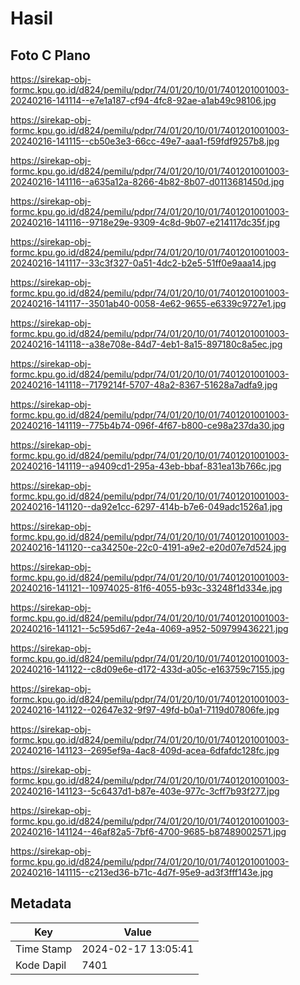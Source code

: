 # Hasil

## Foto C Plano

https://sirekap-obj-formc.kpu.go.id/d824/pemilu/pdpr/74/01/20/10/01/7401201001003-20240216-141114--e7e1a187-cf94-4fc8-92ae-a1ab49c98106.jpg

https://sirekap-obj-formc.kpu.go.id/d824/pemilu/pdpr/74/01/20/10/01/7401201001003-20240216-141115--cb50e3e3-66cc-49e7-aaa1-f59fdf9257b8.jpg

https://sirekap-obj-formc.kpu.go.id/d824/pemilu/pdpr/74/01/20/10/01/7401201001003-20240216-141116--a635a12a-8266-4b82-8b07-d0113681450d.jpg

https://sirekap-obj-formc.kpu.go.id/d824/pemilu/pdpr/74/01/20/10/01/7401201001003-20240216-141116--9718e29e-9309-4c8d-9b07-e214117dc35f.jpg

https://sirekap-obj-formc.kpu.go.id/d824/pemilu/pdpr/74/01/20/10/01/7401201001003-20240216-141117--33c3f327-0a51-4dc2-b2e5-51ff0e9aaa14.jpg

https://sirekap-obj-formc.kpu.go.id/d824/pemilu/pdpr/74/01/20/10/01/7401201001003-20240216-141117--3501ab40-0058-4e62-9655-e6339c9727e1.jpg

https://sirekap-obj-formc.kpu.go.id/d824/pemilu/pdpr/74/01/20/10/01/7401201001003-20240216-141118--a38e708e-84d7-4eb1-8a15-897180c8a5ec.jpg

https://sirekap-obj-formc.kpu.go.id/d824/pemilu/pdpr/74/01/20/10/01/7401201001003-20240216-141118--7179214f-5707-48a2-8367-51628a7adfa9.jpg

https://sirekap-obj-formc.kpu.go.id/d824/pemilu/pdpr/74/01/20/10/01/7401201001003-20240216-141119--775b4b74-096f-4f67-b800-ce98a237da30.jpg

https://sirekap-obj-formc.kpu.go.id/d824/pemilu/pdpr/74/01/20/10/01/7401201001003-20240216-141119--a9409cd1-295a-43eb-bbaf-831ea13b766c.jpg

https://sirekap-obj-formc.kpu.go.id/d824/pemilu/pdpr/74/01/20/10/01/7401201001003-20240216-141120--da92e1cc-6297-414b-b7e6-049adc1526a1.jpg

https://sirekap-obj-formc.kpu.go.id/d824/pemilu/pdpr/74/01/20/10/01/7401201001003-20240216-141120--ca34250e-22c0-4191-a9e2-e20d07e7d524.jpg

https://sirekap-obj-formc.kpu.go.id/d824/pemilu/pdpr/74/01/20/10/01/7401201001003-20240216-141121--10974025-81f6-4055-b93c-33248f1d334e.jpg

https://sirekap-obj-formc.kpu.go.id/d824/pemilu/pdpr/74/01/20/10/01/7401201001003-20240216-141121--5c595d67-2e4a-4069-a952-509799436221.jpg

https://sirekap-obj-formc.kpu.go.id/d824/pemilu/pdpr/74/01/20/10/01/7401201001003-20240216-141122--c8d09e6e-d172-433d-a05c-e163759c7155.jpg

https://sirekap-obj-formc.kpu.go.id/d824/pemilu/pdpr/74/01/20/10/01/7401201001003-20240216-141122--02647e32-9f97-49fd-b0a1-7119d07806fe.jpg

https://sirekap-obj-formc.kpu.go.id/d824/pemilu/pdpr/74/01/20/10/01/7401201001003-20240216-141123--2695ef9a-4ac8-409d-acea-6dfafdc128fc.jpg

https://sirekap-obj-formc.kpu.go.id/d824/pemilu/pdpr/74/01/20/10/01/7401201001003-20240216-141123--5c6437d1-b87e-403e-977c-3cff7b93f277.jpg

https://sirekap-obj-formc.kpu.go.id/d824/pemilu/pdpr/74/01/20/10/01/7401201001003-20240216-141124--46af82a5-7bf6-4700-9685-b87489002571.jpg

https://sirekap-obj-formc.kpu.go.id/d824/pemilu/pdpr/74/01/20/10/01/7401201001003-20240216-141115--c213ed36-b71c-4d7f-95e9-ad3f3fff143e.jpg


## Metadata

| Key        | Value               |
| ---------- | ------------------- |
| Time Stamp | 2024-02-17 13:05:41 |
| Kode Dapil | 7401                |



